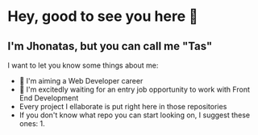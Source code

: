 # Hey, good to see you here 🍕

## I'm Jhonatas, but you can call me "Tas"

I want to let you know some things about me:

- 🔎 I'm aiming a Web Developer career
- 🔔 I'm excitedly waiting for an entry job opportunity to work with Front End Development
- Every project I ellaborate is put right here in those repositories
- If you don't know what repo you can start looking on, I suggest these ones:
    1. 

<!--
**jhdavidesouza/jhdavidesouza** is a ✨ _special_ ✨ repository because its `README.md` (this file) appears on your GitHub profile.

Here are some ideas to get you started:

- 🔭 I’m currently working on ...
- 🌱 I’m currently learning ...
- 👯 I’m looking to collaborate on ...
- 🤔 I’m looking for help with ...
- 💬 Ask me about ...
- 📫 How to reach me: ...
- 😄 Pronouns: ...
- ⚡ Fun fact: ...
-->
